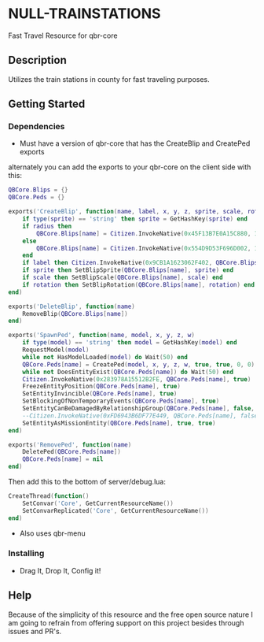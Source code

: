 # NULL-TRAINSTATIONS

Fast Travel Resource for qbr-core

## Description

Utilizes the train stations in county for fast traveling purposes.

## Getting Started

### Dependencies

* Must have a version of qbr-core that has the CreateBlip and CreatePed exports

alternately you can add the exports to your qbr-core on the client side with this:
```lua
QBCore.Blips = {}
QBCore.Peds = {}

exports('CreateBlip', function(name, label, x, y, z, sprite, scale, rotation, radius)
    if type(sprite) == 'string' then sprite = GetHashKey(sprite) end
    if radius then
        QBCore.Blips[name] = Citizen.InvokeNative(0x45F13B7E0A15C880, 1664425300, x, y, z, radius)
    else
        QBCore.Blips[name] = Citizen.InvokeNative(0x554D9D53F696D002, 1664425300, x, y, z)
    end
    if label then Citizen.InvokeNative(0x9CB1A1623062F402, QBCore.Blips[name], label) end
    if sprite then SetBlipSprite(QBCore.Blips[name], sprite) end
    if scale then SetBlipScale(QBCore.Blips[name], scale) end
    if rotation then SetBlipRotation(QBCore.Blips[name], rotation) end
end)

exports('DeleteBlip', function(name)
    RemoveBlip(QBCore.Blips[name])
end)

exports('SpawnPed', function(name, model, x, y, z, w)
    if type(model) == 'string' then model = GetHashKey(model) end
    RequestModel(model)
    while not HasModelLoaded(model) do Wait(50) end
    QBCore.Peds[name] = CreatePed(model, x, y, z, w, true, true, 0, 0)
    while not DoesEntityExist(QBCore.Peds[name]) do Wait(50) end
    Citizen.InvokeNative(0x283978A15512B2FE, QBCore.Peds[name], true)
    FreezeEntityPosition(QBCore.Peds[name], true)
    SetEntityInvincible(QBCore.Peds[name], true)
    SetBlockingOfNonTemporaryEvents(QBCore.Peds[name], true)
    SetEntityCanBeDamagedByRelationshipGroup(QBCore.Peds[name], false, `PLAYER`)
    --Citizen.InvokeNative(0xFD6943B6DF77E449, QBCore.Peds[name], false)
    SetEntityAsMissionEntity(QBCore.Peds[name], true, true)
end)

exports('RemovePed', function(name)
    DeletePed(QBCore.Peds[name])
    QBCore.Peds[name] = nil
end)
```

Then add this to the bottom of server/debug.lua:
```lua
CreateThread(function()
    SetConvar('Core', GetCurrentResourceName())
    SetConvarReplicated('Core', GetCurrentResourceName())
end)
```

* Also uses qbr-menu

### Installing

* Drag It, Drop It, Config it!

## Help

Because of the simplicity of this resource and the free open source nature I am going to refrain from offering support on this project besides through issues and PR's.
